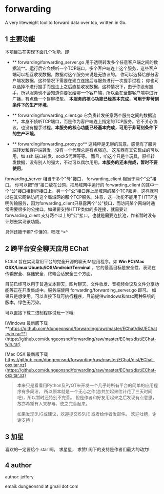 # forwarding
A very liteweight tool to forward data over tcp,  written in Go.


## 1 主要功能
本项目旨在实现下面几个功能，即

* ** forwarding/forwarding_server.go    用于透明转发多个任意客户端之间的数据流**。运行后它会侦听一个TCP端口，多个客户端连上这个服务，这些客户端可以相互收发数据，数据对这个服务来说是无协议的。  你可以选择给部分客户端发数据，这种情况下需要在建立连接后与服务进行一次握手过程； 你也可以选择不进行握手而是连上之后直接收发数据，这种情况下，由于你没有握手，所以服务也不会知道你要发给哪一个客户端，所以会在全部客户端中进行广播，有点像一个群聊模型。  **本服务的核心功能已经基本完成，可用于非苛刻条件下的生产环境**。


* ** forwarding/forwarding_client.go   它负责转发任意两个服务之间的数据流**。本身不侦听TCP端口，而是作为客户端连上指定的TCP服务。它不关心协议，也没有握手过程。**本服务的核心功能已经基本完成，可用于非苛刻条件下的生产环境**。


* ** forwarding/forwarding_proxy.go**  这纯粹是无聊的玩意，感觉有了服务端转发和客户端转发，没有一个代理总是有点强迫。 这东西有其它现成的可以用，如 ssh 端口转发、sock5代理等等。 而且，咱这个只是个玩具，原样转发数据，没有别人的强大，不过可以偶尔用用。**本服务的还未完成，暂时不要使用**。


forwarding_server 相当于多个"母"接口， forwarding_client 相当于两个"公"接口。 你可以把"母"接口放在公网，把局域网中运行的 forwarding_client 的其中一个"公"接口接到母接口上，另一个"公"接口连上局域网的某个TCP服务，这样就可以在其它网络访问这个局域网的那个TCP服务。注意，这一功能不能用于HTTP透明传输服务，因为forwarding_client只暴露两个"公"接口，而访问某个网站时通常需要很多的公接口。如果要支持HTTP类似的多连接，就需要让 forwarding_client 支持两个以上的"公"接口，也就是需要连接池，作者暂时没有计划去实现该功能。

具体还能干嘛? 你懂的，嘿嘿 ^=^


## 2 跨平台安全聊天应用 EChat

EChat 旨在实现常用平台的完全开源的聊天IM应用程序，如 **Win PC/Mac OSX/Linux Ubuntu/iOS/Android/Terminal** 。它的最高目标是安全性，表现在传输安全、存储安全、终端会话安全三个方面。

目前已经可以用于普通文本聊天，图片聊天、文件收发、音视频会议及文件分享功能等正在开发集成中。服务端使用 forwarding/forwarding_server.go 即可。 
如果只是想使用，可以直接下载可执行程序，目前提供windows和mac两种系统的版本，绿色无污染。


可以直接下载二进制程序试玩一下哦:

[Windows 最新版下载
 **https://github.com/dungeonsnd/forwarding/raw/master/EChat/dist/EChat-win.rar**](https://github.com/dungeonsnd/forwarding/raw/master/EChat/dist/EChat-win.rar)

[Mac OSX 最新版下载 https://github.com/dungeonsnd/forwarding/raw/master/EChat/dist/EChat-osx.tar.xz](https://github.com/dungeonsnd/forwarding/raw/master/EChat/dist/EChat-osx.tar.xz)


> 本来只是看看用Python及PyQT来开发一个几乎跨所有平台的简单的应用程序有多简洁，
> 所以原本就是一个无心之作(总共加起来估计花了三天时间吧)，所以暂时还特别不完善。 但是作者和好友用起来之后发现有点意思，故亦希望有人来参与，使之完善起来。
> 
> 如果发现BUG或建议，欢迎提交ISSUE 或者给作者发邮件。 欢迎吐槽，谢谢支持！


## 3 加星

喜欢的一定要给个 star 啊， 求星星， 求赞!   阁下的支持是作者们最大的动力!


## 4 author

author: jeffery

email: dungeonsnd at gmail dot com


